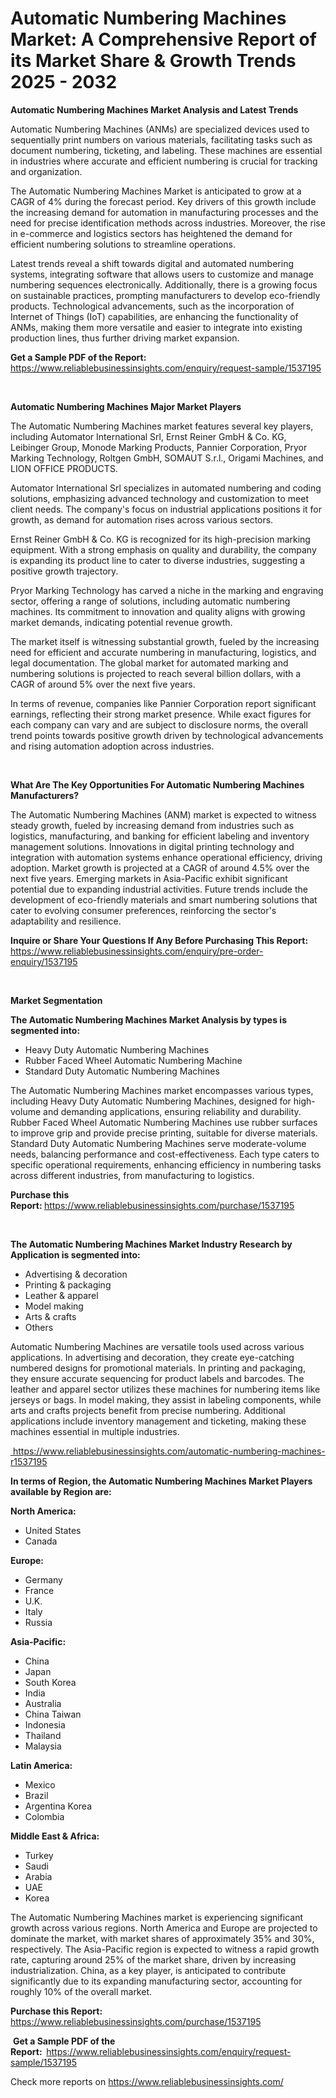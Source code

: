 <p><h1>Automatic Numbering Machines Market: A Comprehensive Report of its Market Share & Growth Trends 2025 - 2032</h1></p><p><strong>Automatic Numbering Machines Market Analysis and Latest Trends</strong></p>
<p><p>Automatic Numbering Machines (ANMs) are specialized devices used to sequentially print numbers on various materials, facilitating tasks such as document numbering, ticketing, and labeling. These machines are essential in industries where accurate and efficient numbering is crucial for tracking and organization.</p><p>The Automatic Numbering Machines Market is anticipated to grow at a CAGR of 4% during the forecast period. Key drivers of this growth include the increasing demand for automation in manufacturing processes and the need for precise identification methods across industries. Moreover, the rise in e-commerce and logistics sectors has heightened the demand for efficient numbering solutions to streamline operations.</p><p>Latest trends reveal a shift towards digital and automated numbering systems, integrating software that allows users to customize and manage numbering sequences electronically. Additionally, there is a growing focus on sustainable practices, prompting manufacturers to develop eco-friendly products. Technological advancements, such as the incorporation of Internet of Things (IoT) capabilities, are enhancing the functionality of ANMs, making them more versatile and easier to integrate into existing production lines, thus further driving market expansion.</p></p>
<p><strong>Get a Sample PDF of the Report:&nbsp;</strong> <a href="https://www.reliablebusinessinsights.com/enquiry/request-sample/1537195?utm_campaign=2318&utm_medium=2&utm_source=Github&utm_content=ia&utm_term=11042025&utm_id=automatic-numbering-machines">https://www.reliablebusinessinsights.com/enquiry/request-sample/1537195</a></p>
<p>&nbsp;</p>
<p><strong>Automatic Numbering Machines Major Market Players</strong></p>
<p><p>The Automatic Numbering Machines market features several key players, including Automator International Srl, Ernst Reiner GmbH & Co. KG, Leibinger Group, Monode Marking Products, Pannier Corporation, Pryor Marking Technology, Roltgen GmbH, SOMAUT S.r.l., Origami Machines, and LION OFFICE PRODUCTS. </p><p>Automator International Srl specializes in automated numbering and coding solutions, emphasizing advanced technology and customization to meet client needs. The company's focus on industrial applications positions it for growth, as demand for automation rises across various sectors. </p><p>Ernst Reiner GmbH & Co. KG is recognized for its high-precision marking equipment. With a strong emphasis on quality and durability, the company is expanding its product line to cater to diverse industries, suggesting a positive growth trajectory.</p><p>Pryor Marking Technology has carved a niche in the marking and engraving sector, offering a range of solutions, including automatic numbering machines. Its commitment to innovation and quality aligns with growing market demands, indicating potential revenue growth.</p><p>The market itself is witnessing substantial growth, fueled by the increasing need for efficient and accurate numbering in manufacturing, logistics, and legal documentation. The global market for automated marking and numbering solutions is projected to reach several billion dollars, with a CAGR of around 5% over the next five years.</p><p>In terms of revenue, companies like Pannier Corporation report significant earnings, reflecting their strong market presence. While exact figures for each company can vary and are subject to disclosure norms, the overall trend points towards positive growth driven by technological advancements and rising automation adoption across industries. </p></p>
<p>&nbsp;</p>
<p><strong>What Are The Key Opportunities For Automatic Numbering Machines Manufacturers?</strong></p>
<p><p>The Automatic Numbering Machines (ANM) market is expected to witness steady growth, fueled by increasing demand from industries such as logistics, manufacturing, and banking for efficient labeling and inventory management solutions. Innovations in digital printing technology and integration with automation systems enhance operational efficiency, driving adoption. Market growth is projected at a CAGR of around 4.5% over the next five years. Emerging markets in Asia-Pacific exhibit significant potential due to expanding industrial activities. Future trends include the development of eco-friendly materials and smart numbering solutions that cater to evolving consumer preferences, reinforcing the sector's adaptability and resilience.</p></p>
<p><strong>Inquire or Share Your Questions If Any Before Purchasing This Report:</strong> <a href="https://www.reliablebusinessinsights.com/enquiry/pre-order-enquiry/1537195?utm_campaign=2318&utm_medium=2&utm_source=Github&utm_content=ia&utm_term=11042025&utm_id=automatic-numbering-machines">https://www.reliablebusinessinsights.com/enquiry/pre-order-enquiry/1537195</a></p>
<p>&nbsp;</p>
<p><strong>Market Segmentation</strong></p>
<p><strong>The Automatic Numbering Machines Market Analysis by types is segmented into:</strong></p>
<p><ul><li>Heavy Duty Automatic Numbering Machines</li><li>Rubber Faced Wheel Automatic Numbering Machine</li><li>Standard Duty Automatic Numbering Machines</li></ul></p>
<p><p>The Automatic Numbering Machines market encompasses various types, including Heavy Duty Automatic Numbering Machines, designed for high-volume and demanding applications, ensuring reliability and durability. Rubber Faced Wheel Automatic Numbering Machines use rubber surfaces to improve grip and provide precise printing, suitable for diverse materials. Standard Duty Automatic Numbering Machines serve moderate-volume needs, balancing performance and cost-effectiveness. Each type caters to specific operational requirements, enhancing efficiency in numbering tasks across different industries, from manufacturing to logistics.</p></p>
<p><strong>Purchase this Report:&nbsp;</strong><a href="https://www.reliablebusinessinsights.com/purchase/1537195?utm_campaign=2318&utm_medium=2&utm_source=Github&utm_content=ia&utm_term=11042025&utm_id=automatic-numbering-machines">https://www.reliablebusinessinsights.com/purchase/1537195</a></p>
<p>&nbsp;</p>
<p><strong>The Automatic Numbering Machines Market Industry Research by Application is segmented into:</strong></p>
<p><ul><li>Advertising & decoration</li><li>Printing & packaging</li><li>Leather & apparel</li><li>Model making</li><li>Arts & crafts</li><li>Others</li></ul></p>
<p><p>Automatic Numbering Machines are versatile tools used across various applications. In advertising and decoration, they create eye-catching numbered designs for promotional materials. In printing and packaging, they ensure accurate sequencing for product labels and barcodes. The leather and apparel sector utilizes these machines for numbering items like jerseys or bags. In model making, they assist in labeling components, while arts and crafts projects benefit from precise numbering. Additional applications include inventory management and ticketing, making these machines essential in multiple industries.</p></p>
<p><a href="https://www.reliablebusinessinsights.com/automatic-numbering-machines-r1537195?utm_campaign=2318&utm_medium=2&utm_source=Github&utm_content=ia&utm_term=11042025&utm_id=automatic-numbering-machines">&nbsp;https://www.reliablebusinessinsights.com/automatic-numbering-machines-r1537195</a></p>
<p><strong>In terms of Region, the Automatic Numbering Machines Market Players available by Region are:</strong></p>
<p>
    <p> <strong> North America: </strong>
        <ul>
            <li>United States</li>
            <li>Canada</li>
        </ul>
        </p> 
    <p> <strong> Europe: </strong>
        <ul>
            <li>Germany</li>
            <li>France</li>
            <li>U.K.</li>
            <li>Italy</li>
            <li>Russia</li>
        </ul>
        </p> 
    <p> <strong> Asia-Pacific: </strong>
        <ul>
            <li>China</li>
            <li>Japan</li>
            <li>South Korea</li>
            <li>India</li>
            <li>Australia</li>
            <li>China Taiwan</li>
            <li>Indonesia</li>
            <li>Thailand</li>
            <li>Malaysia</li>
        </ul>
        </p> 
    <p> <strong> Latin America: </strong>
        <ul>
            <li>Mexico</li>
            <li>Brazil</li>
            <li>Argentina Korea</li>
            <li>Colombia</li>
        </ul>
        </p> 
    <p> <strong> Middle East & Africa: </strong>
        <ul>
            <li>Turkey</li>
            <li>Saudi</li>
            <li>Arabia</li>
            <li>UAE</li>
            <li>Korea</li>
        </ul>
    </p>
    </p>
<p><p>The Automatic Numbering Machines market is experiencing significant growth across various regions. North America and Europe are projected to dominate the market, with market shares of approximately 35% and 30%, respectively. The Asia-Pacific region is expected to witness a rapid growth rate, capturing around 25% of the market share, driven by increasing industrialization. China, as a key player, is anticipated to contribute significantly due to its expanding manufacturing sector, accounting for roughly 10% of the overall market.</p></p>
<p><strong>Purchase this Report: </strong><a href="https://www.reliablebusinessinsights.com/purchase/1537195?utm_campaign=2318&utm_medium=2&utm_source=Github&utm_content=ia&utm_term=11042025&utm_id=automatic-numbering-machines">https://www.reliablebusinessinsights.com/purchase/1537195</a></p>
<p>&nbsp;<strong>Get a Sample PDF of the Report:&nbsp;&nbsp;</strong><a href="https://www.reliablebusinessinsights.com/enquiry/request-sample/1537195?utm_campaign=2318&utm_medium=2&utm_source=Github&utm_content=ia&utm_term=11042025&utm_id=automatic-numbering-machines">https://www.reliablebusinessinsights.com/enquiry/request-sample/1537195</a></p>
<p><strong></strong></p>
<p>Check more reports on <a href="https://www.reliablebusinessinsights.com/?utm_campaign=2318&utm_medium=2&utm_source=Github&utm_content=ia&utm_term=11042025&utm_id=automatic-numbering-machines">https://www.reliablebusinessinsights.com/</a></p>